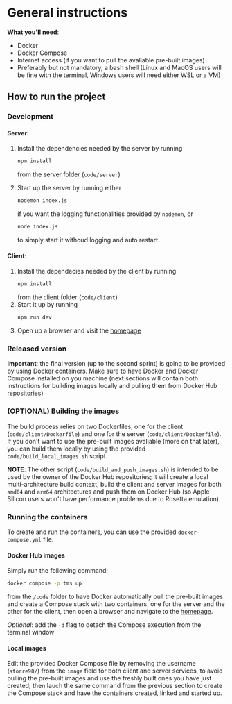 # General instructions
**What you'll need**:
- Docker
- Docker Compose
- Internet access (if you want to pull the avaliable pre-built images)
- Preferably but not mandatory, a bash shell (Linux and MacOS users will be fine with the terminal, Windows users will need either WSL or a VM)
## How to run the project

### Development

#### Server:
1. Install the dependencies needed by the server by running
    ```sh
    npm install 
    ```
    from the server folder (`code/server`)

2. Start up the server by running either 
    ```sh
    nodemon index.js 
    ```
    if you want the logging functionalities provided by `nodemon`, or
    ```sh
    node index.js
    ```
    to simply start it withoud logging and auto restart.

#### Client:
1. Install the dependecies needed by the client by running
    ```sh
    npm install 
    ```
    from the client folder (`code/client`)
2. Start it up by running
    ```sh
    npm run dev 
    ```
3. Open up a browser and visit the [homepage](http://localhost:5173/)

### Released version
**Important**: the final version (up to the second sprint) is going to be provided by using Docker containers. Make sure to have Docker and Docker Compose installed on you machine (next sections will contain both instructions for building images locally and pulling them from Docker Hub [repositories](https://hub.docker.com/repositories/atorre98))

### (OPTIONAL) Building the images
The build process relies on two Dockerfiles, one for the client (`code/client/Dockerfile`) and one for the server (`code/client/Dockerfile`). If you don't want to use the pre-built images avaliable (more on that later), you can build them locally by using the provided `code/build_local_images.sh` script.

**NOTE**: The other script (`code/build_and_push_images.sh`) is intended to be used by the owner of the Docker Hub repositories; it will create a local multi-architecture build context, build the client and server images for both `amd64` and `arm64` architectures and push them on Docker Hub (so Apple Silicon users won't have performance problems due to Rosetta emulation).

### Running the containers
To create and run the containers, you can use the provided `docker-compose.yml` file.
#### Docker Hub images
Simply run the following command:

```sh 
docker compose -p tms up
```
from the `/code` folder to have Docker automatically pull the pre-built images and create a Compose stack with two containers, one for the server and the other for the client, then open a browser and navigate to the [homepage](http.//localhost:5173). 

*Optional*: add the ```-d``` flag to detach the Compose execution from the terminal window

#### Local images
Edit the provided Docker Compose file by removing the username (`atorre98/`) from the `image` field for both client and server services, to avoid pulling the pre-built images and use the freshly built ones you have just created; then lauch the same command from the previous section to create the Compose stack and have the containers created, linked and started up.